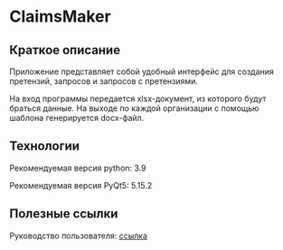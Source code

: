 # ClaimsMaker

## Краткое описание

Приложение представляет собой удобный интерфейс для создания претензий, запросов и запросов с претензиями.

На вход программы передается xlsx-документ, из которого будут браться данные. На выходе по каждой организации с помощью
шаблона генерируется docx-файл.

## Технологии

Рекомендуемая версия python: 3.9

Рекомендуемая версия PyQt5: 5.15.2

## Полезные ссылки

Руководство пользователя: [ссылка][Guide]

[Guide]: https://liteskarr.github.io/ClaimsMaker/
